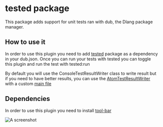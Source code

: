 # tested package

This package adds support for unit tests ran with dub, the Dlang package manager.

## How to use it

In order to use this plugin you need to add [tested](http://code.dlang.org/packages/tested)
package as a dependency in your dub.json. Once you can run your tests with tested
you can toggle this plugin and run the test with tested:run

By default you will use the ConsoleTestResultWriter class to write result but if
you need to have better results, you can use the [AtomTestResultWriter](http://code.dlang.org/packages/tested-atom)
with a custom [main file](https://github.com/D-Programming-Language/dub/wiki/Cookbook#creating-a-custom-main-for-the-test-build)

## Dependencies

In order to use this plugin you need to install [tool-bar](https://atom.io/packages/tool-bar)

![A screenshot](http://szabobogdan.com/tested.gif)
